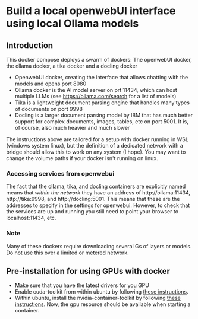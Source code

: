 # Build a local openwebUI interface using local Ollama models

## Introduction
This docker compose deploys a swarm of dockers: The openwebUI docker, the ollama docker, a tika docker and a docling docker
- OpenwebUI docker, creating the interface that allows chatting with the models and opens port 8080
- Ollama docker is the AI model server on prt 11434, which can host multiple LLMs (see https://ollama.com/search for a list of models)
- Tika is a lightweight document parsing engine that handles many types of documents on port 9998
- Docling is a larger document parsing model by IBM that has much better support for complex documents, images, tables, etc on port 5001. It is, of course, also much heavier and much slower

The instructions above are tailored for a setup with docker running in WSL (windows system linux), 
but the definition of a dedicated network with a bridge should allow this to work on any system (I hope).
You may want to change the volume paths if your docker isn't running on linux.

### Accessing services from openwebui
The fact that the ollama, tika, and docling containers are explicitly named means that *within the network* they have an address of 
http://ollama:11434, http://tika:9998, and http://docling:5001.
This means that these are the addresses to specify in the settings for openwebui.
However, to check that the services are up and running you still need to point your browser to localhost:11434, etc.

### Note 
Many of these dockers require downloading several Gs of layers or models. Do not use this over a limited or metered network.

## Pre-installation for using GPUs with docker
- Make sure that you have the latest drivers for you GPU
- Enable cuda-toolkit from within ubuntu by following [these instructions](https://developer.nvidia.com/cuda-downloads?target_os=Linux&target_arch=x86_64&Distribution=WSL-Ubuntu&target_version=2.0&target_type=deb_local).
- Within ubuntu, install the nvidia-container-toolkit by following [these instructions](https://docs.nvidia.com/datacenter/cloud-native/container-toolkit/latest/install-guide.html).
Now, the gpu resource should be available when starting a container.
